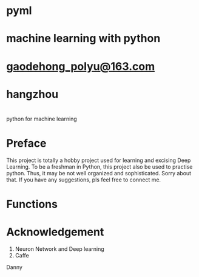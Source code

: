 # 
# pyml
#    machine learning with python
# gaodehong_polyu@163.com
# hangzhou
#
python for machine learning

# Preface

This project is totally a hobby project used for learning and excising Deep Learning.
To be a freshman in Python, this project also be used to practise python.
Thus, it may be not well organized and sophisticated.
Sorry about that.
If you have any suggestions, pls feel free to connect me.

# Functions



# Acknowledgement

1. Neuron Network and Deep learning
2. Caffe

Danny

